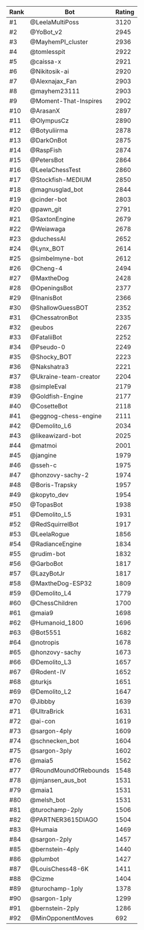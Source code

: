 Rank|Bot|Rating
---|---|---
#1|@LeelaMultiPoss|3120
#2|@YoBot_v2|2945
#3|@MayhemPI_cluster|2936
#4|@tomlesspit|2922
#5|@caissa-x|2921
#6|@Nikitosik-ai|2920
#7|@Alexnajax_Fan|2903
#8|@mayhem23111|2903
#9|@Moment-That-Inspires|2902
#10|@ArasanX|2897
#11|@OlympusCz|2890
#12|@Botyuliirma|2878
#13|@DarkOnBot|2875
#14|@RaspFish|2874
#15|@PetersBot|2864
#16|@LeelaChessTest|2860
#17|@Stockfish-MEDIUM|2850
#18|@magnusglad_bot|2844
#19|@cinder-bot|2803
#20|@pawn_git|2791
#21|@SaxtonEngine|2679
#22|@Weiawaga|2678
#23|@duchessAI|2652
#24|@Lynx_BOT|2614
#25|@simbelmyne-bot|2612
#26|@Cheng-4|2494
#27|@MaxtheDog|2428
#28|@OpeningsBot|2377
#29|@InanisBot|2366
#30|@ShallowGuessBOT|2352
#31|@ChessatronBot|2335
#32|@eubos|2267
#33|@FataliiBot|2252
#34|@Pseudo-0|2249
#35|@Shocky_BOT|2223
#36|@Nakshatra3|2221
#37|@Ukraine-team-creator|2204
#38|@simpleEval|2179
#39|@Goldfish-Engine|2177
#40|@CosetteBot|2118
#41|@eggnog-chess-engine|2111
#42|@Demolito_L6|2034
#43|@likeawizard-bot|2025
#44|@matmoi|2001
#45|@jangine|1979
#46|@sseh-c|1975
#47|@honzovy-sachy-2|1974
#48|@Boris-Trapsky|1957
#49|@kopyto_dev|1954
#50|@TopasBot|1938
#51|@Demolito_L5|1931
#52|@RedSquirrelBot|1917
#53|@LeelaRogue|1856
#54|@RadianceEngine|1834
#55|@rudim-bot|1832
#56|@GarboBot|1817
#57|@LazyBotJr|1817
#58|@MaxtheDog-ESP32|1809
#59|@Demolito_L4|1779
#60|@ChessChildren|1700
#61|@maia9|1698
#62|@Humanoid_1800|1696
#63|@Bot5551|1682
#64|@notropis|1678
#65|@honzovy-sachy|1673
#66|@Demolito_L3|1657
#67|@Rodent-IV|1652
#68|@turkjs|1651
#69|@Demolito_L2|1647
#70|@Jibbby|1639
#71|@UltraBrick|1631
#72|@ai-con|1619
#73|@sargon-4ply|1609
#74|@schnecken_bot|1604
#75|@sargon-3ply|1602
#76|@maia5|1562
#77|@RoundMoundOfRebounds|1548
#78|@jmjansen_aus_bot|1531
#79|@maia1|1531
#80|@melsh_bot|1531
#81|@turochamp-2ply|1506
#82|@PARTNER3615DIAGO|1504
#83|@Humaia|1469
#84|@sargon-2ply|1457
#85|@bernstein-4ply|1440
#86|@plumbot|1427
#87|@LouisChess48-6K|1411
#88|@Cizme|1404
#89|@turochamp-1ply|1378
#90|@sargon-1ply|1299
#91|@bernstein-2ply|1286
#92|@MinOpponentMoves|692
